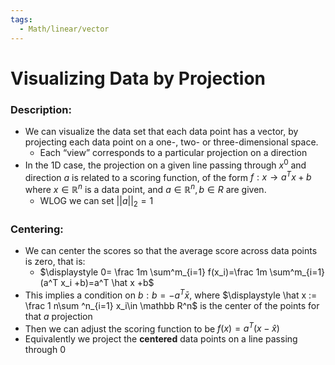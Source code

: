 ```yaml
---
tags:
  - Math/linear/vector
---
```

# Visualizing Data by Projection
### Description:
- We can visualize the data set that each data point has a vector, by projecting each data point on  a one-, two- or three-dimensional space. 
	- Each “view” corresponds to a particular projection on a direction
- In the 1D case, the projection on a given line passing through $x^0$ and direction $a$ is related to a scoring function, of the form $f : x → a^T x + b$ where $x ∈ \mathbb R^n$ is a data point, and $a ∈ \mathbb R^n, b ∈ R$ are given.  
	- WLOG we can set $||a||_2 = 1$ 
### Centering:
- We can center the scores so that the average score across data points is zero, that is:
	- $\displaystyle  0= \frac 1m \sum^m_{i=1} f(x_i)=\frac 1m \sum^m_{i=1} (a^T x_i +b)=a^T \hat x +b$ 
- This implies a condition on $b:b = −a^T \bar x$, where $\displaystyle \hat x := \frac 1 n\sum ^n_{i=1} x_i\in \mathbb R^n$ is the center of the points for that $a$ projection
- Then we can adjust the scoring function to be $f (x) = a^T (x − \hat x)$
- Equivalently we project the **centered** data points on a line passing through $0$